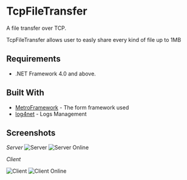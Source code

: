 # TcpFileTransfer
A file transfer over TCP. 

TcpFileTransfer allows user to easly share every kind of file up to 1MB

Requirements
------------
* .NET Framework 4.0 and above.

## Built With

* [MetroFramework](https://github.com/thielj/MetroFramework) - The form framework used
* [log4net](https://logging.apache.org/log4net/) - Logs Management


Screenshots
----------
*Server*
![Server](https://pasteboard.co/IROdnMH.png)
![Server Online](https://imgur.com/TfnEw7F)

*Client*

![Client](https://imgur.com/pcSpUGx)
![Client Online](https://imgur.com/cLCs9ER)
